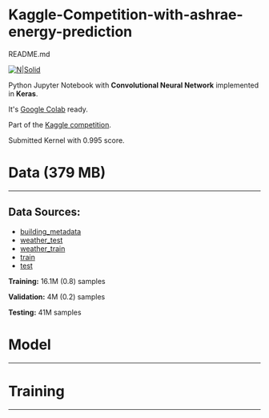 # Kaggle-Competition-with-ashrae-energy-prediction
README.md


[![N|Solid](https://miro.medium.com/max/920/1*7sf40D8NGpopQhMwkYGDQg.jpeg)](https://www.kaggle.com/c/ashrae-energy-prediction)

Python Jupyter Notebook with **Convolutional Neural Network** implemented in **Keras**. 

It's [Google Colab] ready.

Part of the [Kaggle competition].

Submitted Kernel with 0.995 score.

# Data (379 MB)
****
## Data Sources: 
* [building_metadata]
* [weather_test] 
* [weather_train] 
* [train] 
 * [test]
 
**Training:** 16.1M (0.8) samples

**Validation:** 4M (0.2) samples

**Testing:** 41M samples


# Model
*****

# Training
*****







[building_metadata]: <https://www.kaggle.com/c/ashrae-energy-prediction/download/oFn989xw1CkkukIrkW7y%2Fversions%2FL8dMWiDsow7DMdQzNLHL%2Ffiles%2Fbuilding_metadata.csv>
[weather_test]: <https://www.kaggle.com/c/ashrae-energy-prediction/download/oFn989xw1CkkukIrkW7y%2Fversions%2FL8dMWiDsow7DMdQzNLHL%2Ffiles%2Fweather_test.csv>
[weather_train]: <https://www.kaggle.com/c/ashrae-energy-prediction/download/oFn989xw1CkkukIrkW7y%2Fversions%2FL8dMWiDsow7DMdQzNLHL%2Ffiles%2Fweather_train.csv>
[train]:<https://www.kaggle.com/c/ashrae-energy-prediction/download/oFn989xw1CkkukIrkW7y%2Fversions%2FL8dMWiDsow7DMdQzNLHL%2Ffiles%2Ftrain.csv>
[test]:<https://www.kaggle.com/c/ashrae-energy-prediction/download/oFn989xw1CkkukIrkW7y%2Fversions%2FL8dMWiDsow7DMdQzNLHL%2Ffiles%2Ftest.csv>
[Google Colab]: <https://colab.research.google.com/>
[Kaggle competition]: <https://www.kaggle.com/c/ashrae-energy-prediction>

